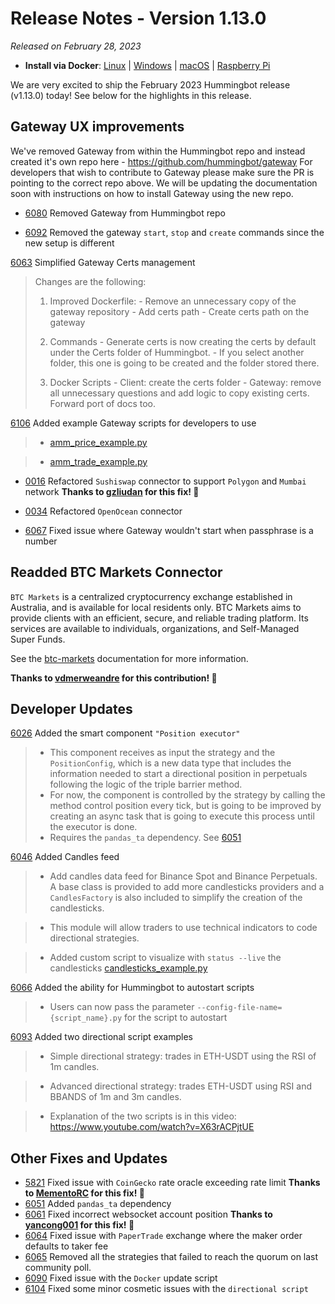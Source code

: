 # Release Notes - Version 1.13.0

*Released on February 28, 2023*

- **Install via Docker**: [Linux](/installation/docker/#linuxubuntu) | [Windows](/installation/docker/#windows) | [macOS](/installation/docker/#macos) | [Raspberry Pi](/installation/raspberry-pi/#install-via-docker)

We are very excited to ship the February 2023 Hummingbot release (v1.13.0) today! See below for the highlights in this release.

## Gateway UX improvements

We've removed Gateway from within the Hummingbot repo and instead created it's own repo here - <https://github.com/hummingbot/gateway>
For developers that wish to contribute to Gateway please make sure the PR is pointing to the correct repo above. We will be updating the documentation soon with instructions on how to install Gateway using the new repo.

- [6080](https://github.com/hummingbot/hummingbot/pull/6080) Removed Gateway from Hummingbot repo

- [6092](https://github.com/hummingbot/hummingbot/pull/6092) Removed the gateway `start`, `stop` and `create` commands since the new setup is different

[6063](https://github.com/hummingbot/hummingbot/pull/6063) Simplified Gateway Certs management

> Changes are the following:
>
>   1. Improved Dockerfile:
>     - Remove an unnecessary copy of the gateway repository
>     - Add certs path
>     - Create certs path on the gateway
>
>   2. Commands
>     - Generate certs is now creating the certs by default under the Certs folder of Hummingbot.
>     - If you select another folder, this one is going to be created and the folder stored there.
>
>   3. Docker Scripts
>     - Client: create the certs folder
>     - Gateway: remove all unnecessary questions and add logic to copy existing certs. Forward port of docs too.

[6106](https://github.com/hummingbot/hummingbot/pull/6106) Added example Gateway scripts for developers to use

> - [amm_price_example.py](https://github.com/hummingbot/hummingbot/blob/master/scripts/amm_price_example.py)
  
> - [amm_trade_example.py](https://github.com/hummingbot/hummingbot/blob/master/scripts/amm_trade_example.py)

- [0016](https://github.com/hummingbot/gateway/pull/0016) Refactored `Sushiswap` connector to support `Polygon` and `Mumbai` network **Thanks to [gzliudan](https://github.com/gzliudan) for this fix! 🙏**

- [0034](https://github.com/hummingbot/gateway/pull/0034) Refactored `OpenOcean` connector

- [6067](https://github.com/hummingbot/hummingbot/pull/6067) Fixed issue where Gateway wouldn't start when passphrase is a number

## Readded BTC Markets Connector

`BTC Markets` is a centralized cryptocurrency exchange established in Australia, and is available for local residents only. BTC Markets aims to provide clients with an efficient, secure, and reliable trading platform. Its services are available to individuals, organizations, and Self-Managed Super Funds.

See the [btc-markets](/exchanges/btc-markets/) documentation for more information.

**Thanks to [vdmerweandre](https://github.com/vdmerweandre) for this contribution! 🙏**

## Developer Updates

[6026](https://github.com/hummingbot/hummingbot/pull/6026) Added the smart component `"Position executor"`

> - This component receives as input the strategy and the `PositionConfig`, which is a new data type that includes the information needed to start a directional position in perpetuals following the logic of the triple barrier method.
> - For now, the component is controlled by the strategy by calling the method control position every tick, but is going to be improved by creating an async task that is going to execute this process until the executor is done.
> - Requires the `pandas_ta` dependency. See [6051](https://github.com/hummingbot/hummingbot/pull/6051)

[6046](https://github.com/hummingbot/hummingbot/pull/6046) Added Candles feed
  
> - Add candles data feed for Binance Spot and Binance Perpetuals. A base class is provided to add more candlesticks providers and a `CandlesFactory` is also included to simplify the creation of the candlesticks.

> - This module will allow traders to use technical indicators to code directional strategies.

> - Added custom script to visualize with `status --live` the candlesticks [candlesticks_example.py](https://github.com/hummingbot/hummingbot/blob/master/scripts/candlesticks_example.py)

[6066](https://github.com/hummingbot/hummingbot/pull/6066) Added the ability for Hummingbot to autostart scripts

> - Users can now pass the parameter `--config-file-name={script_name}.py` for the script to autostart

[6093](https://github.com/hummingbot/hummingbot/pull/6093) Added two directional script examples
  
> - Simple directional strategy: trades in ETH-USDT using the RSI of 1m candles.

> - Advanced directional strategy: trades ETH-USDT using RSI and BBANDS of 1m and 3m candles.

> - Explanation of the two scripts is in this video: <https://www.youtube.com/watch?v=X63rACPjtUE>

## Other Fixes and Updates

- [5821](https://github.com/hummingbot/hummingbot/pull/5821) Fixed issue with `CoinGecko` rate oracle exceeding rate limit **Thanks to [MementoRC](https://github.com/MementoRC) for this fix! 🙏**
- [6051](https://github.com/hummingbot/hummingbot/pull/6051) Added `pandas_ta` dependency
- [6061](https://github.com/hummingbot/hummingbot/pull/6061) Fixed incorrect websocket account position **Thanks to [yancong001](https://github.com/yancong001) for this fix! 🙏**
- [6064](https://github.com/hummingbot/hummingbot/pull/6064) Fixed issue with `PaperTrade` exchange where the maker order defaults to taker fee
- [6065](https://github.com/hummingbot/hummingbot/pull/6065) Removed all the strategies that failed to reach the quorum on last community poll.
- [6090](https://github.com/hummingbot/hummingbot/pull/6090) Fixed issue with the `Docker` update script
- [6104](https://github.com/hummingbot/hummingbot/pull/6104) Fixed some minor cosmetic issues with the `directional script`
